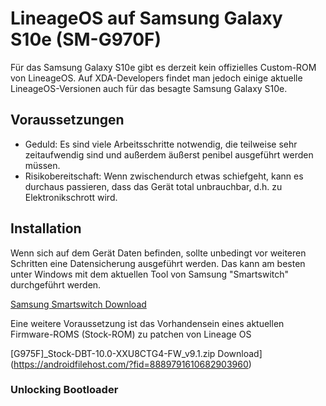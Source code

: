 # LineageOS auf Samsung Galaxy S10e (SM-G970F)

Für das Samsung Galaxy S10e gibt es derzeit kein offizielles Custom-ROM von LineageOS. Auf XDA-Developers findet man jedoch einige aktuelle LineageOS-Versionen auch für das besagte Samsung Galaxy S10e.

## Voraussetzungen

- Geduld: Es sind viele Arbeitsschritte notwendig, die teilweise sehr zeitaufwendig sind und außerdem äußerst penibel ausgeführt werden müssen. 
- Risikobereitschaft: Wenn zwischendurch etwas schiefgeht, kann es durchaus passieren, dass das Gerät total unbrauchbar, d.h. zu Elektronikschrott wird. 

## Installation

Wenn sich auf dem Gerät Daten befinden, sollte unbedingt vor weiteren Schritten eine Datensicherung ausgeführt werden. Das kann am besten unter Windows mit dem aktuellen Tool von Samsung "Smartswitch" durchgeführt werden.

[Samsung Smartswitch Download](https://www.samsung.com/de/apps/smart-switch/)

Eine weitere Voraussetzung ist das Vorhandensein eines aktuellen Firmware-ROMS (Stock-ROM) zu patchen von Lineage OS

[G975F]_Stock-DBT-10.0-XXU8CTG4-FW_v9.1.zip Download](https://androidfilehost.com/?fid=8889791610682903960)

### Unlocking Bootloader
